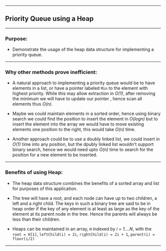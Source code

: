 ***
## Priority Queue using a Heap
***

### Purpose: 
 - Demonstrate the usage of the heap data structure for implementing a priority queue. 

***

### Why other methods prove inefficient: 
 
 - A natural approach to implementing a priority queue would be to have elements in a list, or have a pointer labeled `Min` to the element with highest priority. While this may allow extraction in _O(1)_, after removing the minimum we will have to update our pointer , hence scan all elements thus _O(n)_. 
 
 - Maybe we could maintain elements in a sorted order, hence using binary search we could find the position to insert the element in _O(logn)_ but to insert the element into the array we would have to move existing elements one position to the right, this would take _O(n)_ time. 
 
 - Another approach could be to use a doubly linked list, we could insert in _O(1)_ time into any position, but the dpubly linked list wouldn't support binary search, hence we would need upto _O(n)_ time to search for the position for a new element to be inserted.   

***

### Benefits of using Heap: 

- The heap data structure combines the benefits of a sorted array and list for purposes of this application. 

- The tree will have a root, and each node can have up to two children, a left and a right child. The keys in such a binary tree are said to be in heap order if the key of any element is at least as large as the key of the element at its parent node in the tree. Hence the parents will always be less than their children. 

- Heaps can be maintained in an array, `H` indexed by _i = 1....N_, with the `root = H[1]`, `leftChild(i) = 2i`, `rightChild(i) = 2i + 1`, `parent(i) = floor(i/2)` 

***